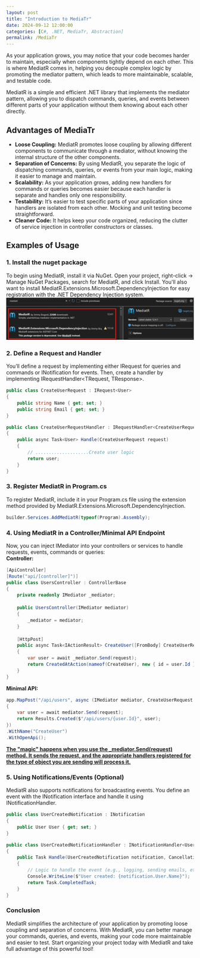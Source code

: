 ```yaml
---
layout: post
title: "Introduction to MediaTr"
date: 2024-09-12 12:00:00
categories: [C#, .NET, MediaTr, Abstraction]
permalink: /MediaTr
---
```

As your application grows, you may notice that your code becomes harder to maintain, especially when components tightly depend on each other. This is where MediatR comes in, helping you decouple complex logic by promoting the mediator pattern, which leads to more maintainable, scalable, and testable code.

MediatR is a simple and efficient .NET library that implements the mediator pattern, allowing you to dispatch commands, queries, and events between different parts of your application without them knowing about each other directly.

## **Advantages of MediaTr**

- **Loose Coupling:** MediatR promotes loose coupling by allowing different components to communicate through a mediator, without knowing the internal structure of the other components.
- **Separation of Concerns:** By using MediatR, you separate the logic of dispatching commands, queries, or events from your main logic, making it easier to manage and maintain.
- **Scalability:** As your application grows, adding new handlers for commands or queries becomes easier because each handler is separate and handles only one responsibility.
- **Testability:** It’s easier to test specific parts of your application since handlers are isolated from each other. Mocking and unit testing become straightforward.
- **Cleaner Code:** It helps keep your code organized, reducing the clutter of service injection in controller constructors or classes.

## **Examples of Usage**

### **1. Install the nuget package**

To begin using MediatR, install it via NuGet. Open your project, right-click -> Manage NuGet Packages, search for MediatR, and click Install. You'll also want to install MediatR.Extensions.Microsoft.DependencyInjection for easy registration with the .NET Dependency Injection system.
![Install MediaTr](/assets/img/posts/mediatr-install.png)

### **2. Define a Request and Handler**
You’ll define a request by implementing either IRequest<TResponse> for queries and commands or INotification for events. Then, create a handler by implementing IRequestHandler<TRequest, TResponse>.

```c#
public class CreateUserRequest : IRequest<User>
{
    public string Name { get; set; }
    public string Email { get; set; }
}
```
```c#
public class CreateUserRequestHandler : IRequestHandler<CreateUserRequest, User>
{
    public async Task<User> Handle(CreateUserRequest request)
    {
        // ....................Create user logic
        return user;
    }
}
```

### **3. Register MediatR in Program.cs** 
To register MediatR, include it in your Program.cs file using the extension method provided by MediatR.Extensions.Microsoft.DependencyInjection.
```c#
builder.Services.AddMediatR(typeof(Program).Assembly);
```

### **4. Using MediatR in a Controller/Minimal API Endpoint** 
Now, you can inject IMediator into your controllers or services to handle requests, events, commands or queries:  
**Controller:**
```c#
[ApiController]
[Route("api/[controller]")]
public class UsersController : ControllerBase
{
    private readonly IMediator _mediator;

    public UsersController(IMediator mediator)
    {
        _mediator = mediator;
    }

    [HttpPost]
    public async Task<IActionResult> CreateUser([FromBody] CreateUserRequest request)
    {
        var user = await _mediator.Send(request);
        return CreatedAtAction(nameof(CreateUser), new { id = user.Id }, user);
    }
}
```
**Minimal API:**
```c#
app.MapPost("/api/users", async (IMediator mediator, CreateUserRequest request) =>
{
    var user = await mediator.Send(request);
    return Results.Created($"/api/users/{user.Id}", user);
})
.WithName("CreateUser")
.WithOpenApi();
```
**<u>The "magic" happens when you use the _mediator.Send(request) method. It sends the request, and the appropriate handlers registered for the type of object you are sending will process it.</u>**

### **5. Using Notifications/Events (Optional)** 
MediatR also supports notifications for broadcasting events. You define an event with the INotification interface and handle it using INotificationHandler.
```c#
public class UserCreatedNotification : INotification
{
    public User User { get; set; }
}
```
```c#
public class UserCreatedNotificationHandler : INotificationHandler<UserCreatedNotification>
{
    public Task Handle(UserCreatedNotification notification, CancellationToken cancellationToken)
    {
        // Logic to handle the event (e.g., logging, sending emails, etc.)
        Console.WriteLine($"User created: {notification.User.Name}");
        return Task.CompletedTask;
    }
}
```

### Conclusion
MediatR simplifies the architecture of your application by promoting loose coupling and separation of concerns. With MediatR, you can better manage your commands, queries, and events, making your code more maintainable and easier to test. Start organizing your project today with MediatR and take full advantage of this powerful tool!
